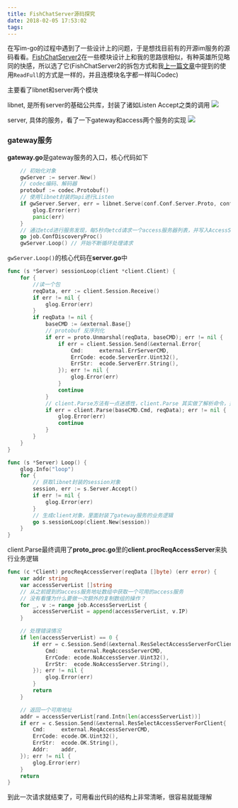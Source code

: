 ```yaml
---
title: FishChatServer源码探究
date: 2018-02-05 17:53:02
tags:
---
```


在写im-go的过程中遇到了一些设计上的问题，于是想找目前有的开源im服务的源码看看。[FishChatServer2](https://github.com/oikomi/FishChatServer2)在一些模块设计上和我的思路很相似，有种英雄所见略同的快感，所以选了它(FishChatServer2的拆包方式和我[上一篇文章](https://moonshining.github.io/blog/2018/02/05/golang-tcp%E6%8B%86%E5%8C%85%E7%9A%84%E6%AD%A3%E7%A1%AE%E5%A7%BF%E5%8A%BF)中提到的使用`ReadFull`的方式是一样的，并且连模块名字都一样叫Codec)

主要看了libnet和server两个模块

libnet, 是所有server的基础公共库，封装了诸如Listen Accept之类的调用
![](http://7xqlni.com1.z0.glb.clouddn.com/libnet.png)

server, 具体的服务，看了一下gateway和access两个服务的实现
![](http://7xqlni.com1.z0.glb.clouddn.com/server.png)

### gateway服务
**gateway.go**是gateway服务的入口，核心代码如下

```go
    // 初始化对象
    gwServer := server.New() 
    // codec编码、解码器
    protobuf := codec.Protobuf() 
    // 使用libnet封装的api进行Listen
    if gwServer.Server, err = libnet.Serve(conf.Conf.Server.Proto, conf.Conf.Server.Addr, protobuf, 0); err != nil {
        glog.Error(err)
        panic(err)
    } 
    // 通过etcd进行服务发现，每5秒向etcd请求一个access服务器列表，并写入AccessServerList 这个变量中
    go job.ConfDiscoveryProc() 
    gwServer.Loop() // 开始不断循环处理请求
```

`gwServer.Loop()`的核心代码在**server.go**中

```go
func (s *Server) sessionLoop(client *client.Client) {
    for {
        //读一个包
        reqData, err := client.Session.Receive() 
        if err != nil {
            glog.Error(err)
        }
        if reqData != nil {
            baseCMD := &external.Base{}
            // protobuf 反序列化
            if err = proto.Unmarshal(reqData, baseCMD); err != nil {
                if err = client.Session.Send(&external.Error{
                    Cmd:     external.ErrServerCMD,
                    ErrCode: ecode.ServerErr.Uint32(),
                    ErrStr:  ecode.ServerErr.String(),
                }); err != nil {
                    glog.Error(err)
                }
                continue
            }
            // client.Parse方法有一点迷惑性，client.Parse 其实做了解析命令，并执行命令的工作
            if err = client.Parse(baseCMD.Cmd, reqData); err != nil {
                glog.Error(err)
                continue
            }
        }
    }
}

func (s *Server) Loop() {
    glog.Info("loop")
    for {
        // 获取libnet封装的session对象
        session, err := s.Server.Accept() 
        if err != nil {
            glog.Error(err)
        }
        // 生成client对象，里面封装了gateway服务的业务逻辑
        go s.sessionLoop(client.New(session)) 
    }
}
```


client.Parse最终调用了**proto_proc.go**里的**client.procReqAccessServer**来执行业务逻辑
```go
func (c *Client) procReqAccessServer(reqData []byte) (err error) {
    var addr string
    var accessServerList []string
    // 从之前提到的access服务地址数组中获取一个可用的access服务
    // 没有看懂为什么要做一次额外的复制数组的操作？
    for _, v := range job.AccessServerList {
        accessServerList = append(accessServerList, v.IP)
    }

    // 处理错误情况
    if len(accessServerList) == 0 {
        if err = c.Session.Send(&external.ResSelectAccessServerForClient{
            Cmd:     external.ReqAccessServerCMD,
            ErrCode: ecode.NoAccessServer.Uint32(),
            ErrStr:  ecode.NoAccessServer.String(),
        }); err != nil {
            glog.Error(err)
        }
        return
    }

    // 返回一个可用地址
    addr = accessServerList[rand.Intn(len(accessServerList))]
    if err = c.Session.Send(&external.ResSelectAccessServerForClient{
        Cmd:     external.ReqAccessServerCMD,
        ErrCode: ecode.OK.Uint32(),
        ErrStr:  ecode.OK.String(),
        Addr:    addr,
    }); err != nil {
        glog.Error(err)
    }
    return
}
```

到此一次请求就结束了，可用看出代码的结构上非常清晰，很容易就能理解